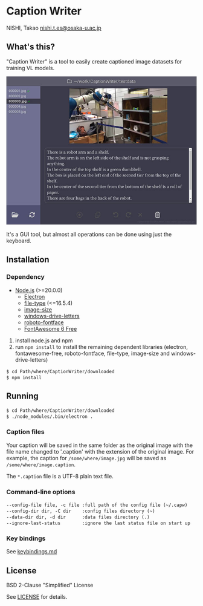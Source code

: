 # Caption Writer
NISHI, Takao <nishi.t.es@osaka-u.ac.jp>

## What's this?
"Caption Writer" is a tool to easily create captioned image datasets for training VL models.

![Screen Shot](screenshot.jpg)

It's a GUI tool, but almost all operations can be done using just the keyboard.

## Installation
### Dependency
* [Node.js](https://nodejs.org/) (>=20.0.0)
  * [Electron](https://www.electronjs.org/)
  * [file-type](https://www.npmjs.com/package/file-type) (<=16.5.4)
  * [image-size](https://www.npmjs.com/package/image-size)
  * [windows-drive-letters](https://www.npmjs.com/package/windows-drive-letters)
  * [roboto-fontface](https://www.npmjs.com/package/roboto-fontface)
  * [FontAwesome 6 Free](https://www.npmjs.com/package/@fortawesome/fontawesome-free)

1. install node.js and npm
2. run `npm install` to install the remaining dependent libraries (electron, fontawesome-free, roboto-fontface, file-type, image-size and windows-drive-letters)

```
$ cd Path/where/CaptionWriter/downloaded
$ npm install
```

## Running
```
$ cd Path/where/CaptionWriter/downloaded
$ ./node_modules/.bin/electron .
```

### Caption files
Your caption will be saved in the same folder as the original image with the file name changed to '.caption' with the extension of the original image.
For example, the caption for `/some/where/image.jpg` will be saved as `/some/where/image.caption`.

The `*.caption` file is a UTF-8 plain text file.

### Command-line options

```
--config-file file, -c file :full path of the config file (~/.capw)
--config-dir dir, -C dir    :config files directory (~)
--data-dir dir, -d dir      :data files directory (.)
--ignore-last-status        :ignore the last status file on start up
```

### Key bindings

See [keybindings.md](keybindings.md)

## License

BSD 2-Clause "Simplified" License

See [LICENSE](./LICENSE) for details.
